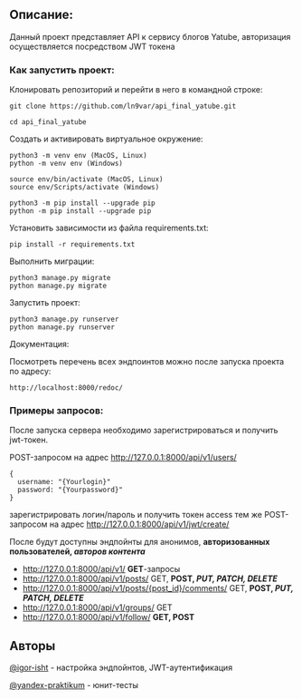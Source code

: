 ## Описание:

Данный проект представляет API к сервису блогов Yatube, авторизация осуществляется посредством JWT токена





### Как запустить проект:

Клонировать репозиторий и перейти в него в командной строке:

```
git clone https://github.com/ln9var/api_final_yatube.git
```

```
cd api_final_yatube
```

Cоздать и активировать виртуальное окружение:

```
python3 -m venv env (MacOS, Linux)
python -m venv env (Windows)
```

```
source env/bin/activate (MacOS, Linux)
source env/Scripts/activate (Windows)
```

```
python3 -m pip install --upgrade pip
python -m pip install --upgrade pip
```

Установить зависимости из файла requirements.txt:

```
pip install -r requirements.txt
```

Выполнить миграции:

```
python3 manage.py migrate
python manage.py migrate
```

Запустить проект:

```
python3 manage.py runserver
python manage.py runserver
```

Документация:

Посмотреть перечень всех эндпоинтов можно после запуска проекта по адресу:

```
http://localhost:8000/redoc/
```

### Примеры запросов:

После запуска сервера необходимо зарегистрироваться и получить jwt-токен.

POST-запросом на адрес http://127.0.0.1:8000/api/v1/users/

```
{
  username: "{Yourlogin}"
  password: "{Yourpassword}"
}
```

зарегистрировать логин/пароль и
получить токен access тем же
POST-запросом на адрес 
http://127.0.0.1:8000/api/v1/jwt/create/

После будут доступны эндпойнты для анонимов, **авторизованных пользователей, _авторов контента_**
- http://127.0.0.1:8000/api/v1/      **GET**-запросы
- http://127.0.0.1:8000/api/v1/posts/ GET, **POST, _PUT, PATCH, DELETE_**
- http://127.0.0.1:8000/api/v1/posts/{post_id}/comments/ GET, **POST, _PUT, PATCH, DELETE_**
- http://127.0.0.1:8000/api/v1/groups/ GET
- http://127.0.0.1:8000/api/v1/follow/ **GET, POST**



## Авторы

[@igor-isht](https://github.com/igor-isht) - настройка эндпойнтов, JWT-аутентификация

[@yandex-praktikum](https://github.com/yandex-praktikum) - юнит-тесты
